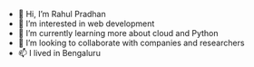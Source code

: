 - 👋 Hi, I’m Rahul Pradhan
- 👀 I’m interested in web development
- 🌱 I’m currently learning more about cloud and Python
- 💞️ I’m looking to collaborate with companies and researchers 
- 📫 I lived in Bengaluru 

<!---
rahulp0817/rahulp0817 is a ✨ special ✨ repository because its `README.md` (this file) appears on your GitHub profile.
You can click the Preview link to take a look at your changes.
--->
